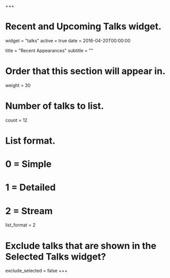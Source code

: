 +++
# Recent and Upcoming Talks widget.
widget = "talks"
active = true
date = 2016-04-20T00:00:00

title = "Recent Appearances"
subtitle = ""

# Order that this section will appear in.
weight = 30

# Number of talks to list.
count = 12

# List format.
#   0 = Simple
#   1 = Detailed
#   2 = Stream
list_format = 2

# Exclude talks that are shown in the Selected Talks widget?
exclude_selected = false
+++

